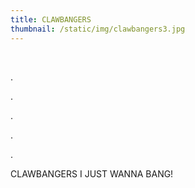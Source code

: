 ```yaml
---
title: CLAWBANGERS
thumbnail: /static/img/clawbangers3.jpg
---
```

 ﻿

.﻿

.﻿

 .﻿

.﻿

.﻿

C﻿LAWBANGERS I﻿ JUST WANNA BANG!